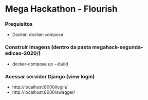 # Mega Hackathon - Flourish

### Prequisitos

- Docker, docker-compose

### Construir imagens (dentro da pasta megahack-segunda-edicao-2020/)

- docker-compose up --build

### Acessar servidor Django (view login)

- http://localhost:8000/login/
- http://localhost:8000/swagger/